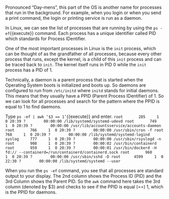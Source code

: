 Pronounced “Day-mens”, this part of the OS is another name for processes that run in the background. For example, when you login or when you send a print command, the login or printing service is run as a daemon.  

In Linux, we can see the list of processes that are running by using the `ps -ef`{{execute}} command. Each process has a unique identifier called PID which standards for Process IDentifier.  

One of the most important processes in Linux is the `init` process, which can be thought of as the grandfather of all processes, because every other process that runs, except the kernel, is a child of this `init` process and can be traced back to `init`. The kernel itself runs in PID 0 while the `init` process has a PID of 1.  

Technically, a daemon is a parent process that is started when the Operating System boots is initialized and boots up. So daemons are configured to run from `/etc/initd` where `initd` stands for initial daemons. This means that they usually have a PPID (Parent Process IDentifier) of 1. So we can look for all processes and search for the pattern where the PPID is equal to 1 to find daemons.  

Type `ps -ef | awk ‘$3 == 1’`{{execute}} and enter.
`root       285     1  0 20:39 ?        00:00:00 /lib/systemd/systemd-udevd
root       749     1  0 20:39 ?        00:00:00 /usr/lib/accountsservice/accounts-daemon
root       766     1  0 20:39 ?        00:00:00 /usr/sbin/cron -f
root       768     1  0 20:39 ?        00:00:00 /lib/systemd/systemd-logind
syslog     777     1  0 20:39 ?        00:00:00 /usr/sbin/rsyslogd -n
root       908     1  0 20:39 ?        00:00:02 /usr/bin/containerd
root       959     1  0 20:39 ?        00:00:01 /usr/bin/dockerd -H fd:// --containerd=/run/containerd/containerd.sock
root       960     1  0 20:39 ?        00:00:00 /usr/sbin/sshd -D
root      4599     1  0 22:30 ?        00:00:00 /lib/systemd/systemd --user`  

When you run the `ps -ef` command, you see that all processes are standard output to your display. The 2nd column shows the Process ID (PID) and the 3rd Column shows the Parent PID. So the `awk` command here takes the 3rd column (denoted by $3) and checks to see if the PPID is equal (==) 1, which is the PPID for daemons.  

